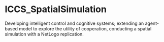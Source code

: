 # ICCS_SpatialSimulation
Developing intelligent control and cognitive systems;  extending an agent-based model to explore the utility of cooperation, conducting a spatial simulation with a NetLogo replication. 
